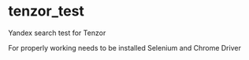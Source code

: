 # tenzor_test
Yandex search test for Tenzor

For properly working needs to be installed Selenium and Chrome Driver
